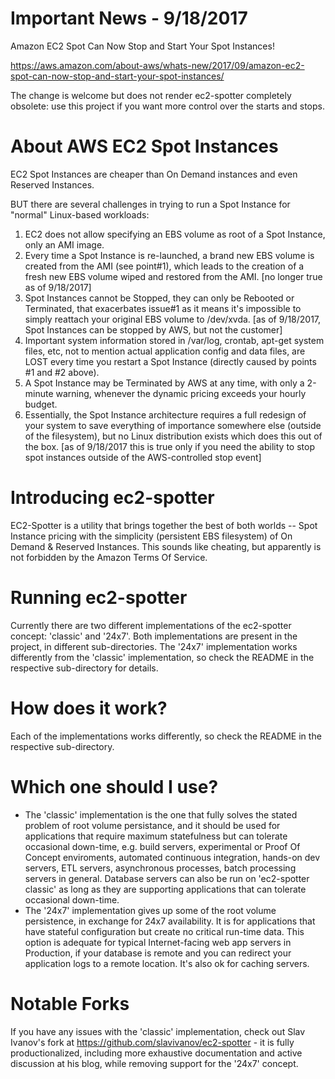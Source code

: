 # Important News - 9/18/2017

Amazon EC2 Spot Can Now Stop and Start Your Spot Instances!

https://aws.amazon.com/about-aws/whats-new/2017/09/amazon-ec2-spot-can-now-stop-and-start-your-spot-instances/

The change is welcome but does not render ec2-spotter completely obsolete: use this project if you want more control over the starts and stops.

# About AWS EC2 Spot Instances

EC2 Spot Instances are cheaper than On Demand instances and even Reserved Instances.

BUT there are several challenges in trying to run a Spot Instance for "normal" Linux-based workloads: 

1. EC2 does not allow specifying an EBS volume as root of a Spot Instance, only an AMI image. 
2. Every time a Spot Instance is re-launched, a brand new EBS volume is created from the AMI (see point#1), which leads to the creation of a fresh new EBS volume wiped and restored from the AMI. [no longer true as of 9/18/2017]
3. Spot Instances cannot be Stopped, they can only be Rebooted or Terminated, that exacerbates issue#1 as it means it's impossible to simply reattach your original EBS volume to /dev/xvda. [as of 9/18/2017, Spot Instances can be stopped by AWS, but not the customer]
4. Important system information stored in /var/log, crontab, apt-get system files, etc, not to mention actual application config and data files, are LOST every time you restart a Spot Instance (directly caused by points #1 and #2 above).
5. A Spot Instance may be Terminated by AWS at any time, with only a 2-minute warning, whenever the dynamic pricing exceeds your hourly budget.
6. Essentially, the Spot Instance architecture requires a full redesign of your system to save everything of importance somewhere else (outside of the filesystem), but no Linux distribution exists which does this out of the box. [as of 9/18/2017 this is true only if you need the ability to stop spot instances outside of the AWS-controlled stop event]

# Introducing ec2-spotter

EC2-Spotter is a utility that brings together the best of both worlds -- Spot Instance pricing with
the simplicity (persistent EBS filesystem) of On Demand & Reserved Instances. This sounds like cheating, but apparently is not forbidden by the Amazon Terms Of Service.

# Running ec2-spotter

Currently there are two different implementations of the ec2-spotter concept: 'classic' and '24x7'. Both implementations are present in the project, in different sub-directories. The '24x7' implementation works differently from the 'classic' implementation, so check the README in the respective sub-directory for details.

# How does it work?

Each of the implementations works differently, so check the README in the respective sub-directory.

# Which one should I use?

- The 'classic' implementation is the one that fully solves the stated problem of root volume persistance, and it should be used for applications that require maximum statefulness but can tolerate occasional down-time, e.g. build servers, experimental or Proof Of Concept enviroments, automated continuous integration, hands-on dev servers, ETL servers, asynchronous processes, batch processing servers in general. Database servers can also be run on 'ec2-spotter classic' as long as they are supporting applications that can tolerate occasional down-time.
- The '24x7' implementation gives up some of the root volume persistence, in exchange for 24x7 availability. It is for applications that have stateful configuration but create no critical run-time data. This option is adequate for typical Internet-facing web app servers in Production, if your database is remote and you can redirect your application logs to a remote location. It's also ok for caching servers.

# Notable Forks

If you have any issues with the 'classic' implementation, check out Slav Ivanov's fork at https://github.com/slavivanov/ec2-spotter - it is fully productionalized, including more exhaustive documentation and active discussion at his blog, while removing support for the '24x7' concept. 
